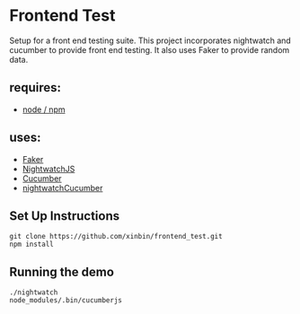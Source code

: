 # Frontend Test
Setup for a front end testing suite. This project incorporates nightwatch and cucumber to provide front end testing. It also uses Faker to provide random data.

requires:
---
* [node / npm](https://nodejs.org/en/)

uses:
-------
* [Faker](https://github.com/marak/Faker.js/)
* [NightwatchJS](http://nightwatchjs.org/)
* [Cucumber](https://cucumber.io/)
* [nightwatchCucumber](https://github.com/mucsi96/nightwatch-cucumber)

## Set Up Instructions ##
```
git clone https://github.com/xinbin/frontend_test.git
npm install
```

## Running the demo ##
```
./nightwatch
node_modules/.bin/cucumberjs
```
